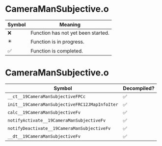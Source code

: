# CameraManSubjective.o
| Symbol | Meaning 
| ------------- | ------------- 
| :x: | Function has not yet been started. 
| :eight_pointed_black_star: | Function is in progress. 
| :white_check_mark: | Function is completed. 


# CameraManSubjective.o
| Symbol | Decompiled? |
| ------------- | ------------- |
| `__ct__19CameraManSubjectiveFPCc` | :white_check_mark: |
| `init__19CameraManSubjectiveFRC12JMapInfoIter` | :white_check_mark: |
| `calc__19CameraManSubjectiveFv` | :white_check_mark: |
| `notifyActivate__19CameraManSubjectiveFv` | :white_check_mark: |
| `notifyDeactivate__19CameraManSubjectiveFv` | :white_check_mark: |
| `__dt__19CameraManSubjectiveFv` | :white_check_mark: |
